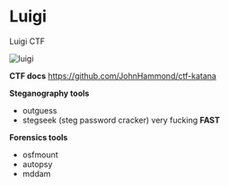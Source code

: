 # Luigi
Luigi CTF


![luigi](https://user-images.githubusercontent.com/35840617/143084494-02a037a4-2d21-4a07-afd1-43b8e9b3cad7.png)


**CTF docs**
https://github.com/JohnHammond/ctf-katana

**Steganography tools**
- outguess
- stegseek (steg password cracker) very fucking **FAST**


**Forensics tools**
- osfmount
- autopsy
- mddam
